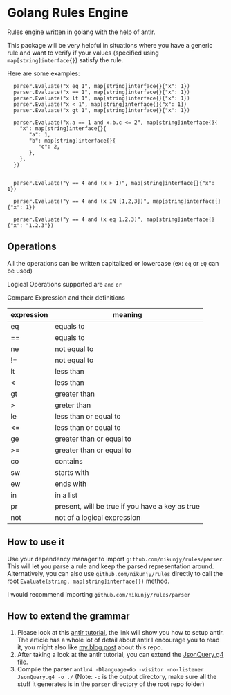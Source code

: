 # Golang Rules Engine

Rules engine written in golang with the help of antlr.

This package will be very helpful in situations where you have a generic rule and want to verify if your values (specified using `map[string]interface{}`) satisfy the rule.

Here are some examples:

```
  parser.Evaluate("x eq 1", map[string]interface{}{"x": 1})
  parser.Evaluate("x == 1", map[string]interface{}{"x": 1})
  parser.Evaluate("x lt 1", map[string]interface{}{"x": 1})
  parser.Evaluate("x < 1", map[string]interface{}{"x": 1})
  parser.Evaluate("x gt 1", map[string]interface{}{"x": 1})

  parser.Evaluate("x.a == 1 and x.b.c <= 2", map[string]interface{}{
    "x": map[string]interface{}{
       "a": 1,
       "b": map[string]interface{}{
          "c": 2,
       },
    },
  })


  parser.Evaluate("y == 4 and (x > 1)", map[string]interface{}{"x": 1})

  parser.Evaluate("y == 4 and (x IN [1,2,3])", map[string]interface{}{"x": 1})

  parser.Evaluate("y == 4 and (x eq 1.2.3)", map[string]interface{}{"x": "1.2.3"})

```

## Operations

All the operations can be written capitalized or lowercase (ex: `eq` or `EQ` can be used)

Logical Operations supported are `and` `or`

Compare Expression and their definitions

| expression | meaning   | 
-------------|------------
| eq         | equals to |
| ==         | equals to |
| ne         | not equal to |
| !=         | not equal to |
| lt         | less than |
| <          | less than |
| gt         | greater than |
| >          | greter than |
| le         | less than or equal to |
| <=          | less than or equal to  |
| ge          | greater than or equal to|
| >=          | greater than or equal to|
| co         | contains  |
| sw         | starts with  |
| ew         | ends with  |
| in         | in a list  |
| pr         | present, will be true if you have a key as true  |
| not         | not of a logical expression  |

## How to use it

Use your dependency manager to import `github.com/nikunjy/rules/parser`. This will let you parse a rule and keep the parsed representation around.
Alternatively, you can also use `github.com/nikunjy/rules` directly to call the root `Evaluate(string, map[string]interface{})` method.

I would recommend importing `github.com/nikunjy/rules/parser`

## How to extend the grammar

1. Please look at this [antlr tutorial](https://tomassetti.me/antlr-mega-tutorial/#setup-antlr), the link will show you how to setup antlr.
   The article has a whole lot of detail about antlr I encourage you to read it, you might also like [my blog post](https://medium.com/@nikunjyadav/generic-rules-engine-in-golang-using-antlr-d30a0d0bb565) about this repo.
2. After taking a look at the antlr tutorial, you can extend the [JsonQuery.g4 file](https://github.com/nikunjy/rules/blob/master/parser/JsonQuery.g4).
3. Compile the parser `antlr4 -Dlanguage=Go -visitor -no-listener JsonQuery.g4 -o ./` (Note: `-o` is the output directory, make sure all the stuff it generates is in the `parser` directory of the root repo folder)
